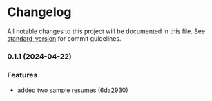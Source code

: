# Changelog

All notable changes to this project will be documented in this file. See [standard-version](https://github.com/conventional-changelog/standard-version) for commit guidelines.

### 0.1.1 (2024-04-22)

### Features

- added two sample resumes ([6da2930](https://github.com/adrianbgo/port-gen/commit/6da293037735cea5c43aa8ec65ab7c93011cab37))

